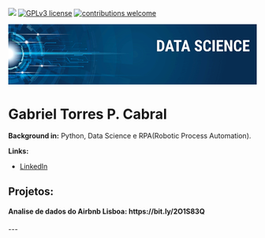 [![](https://img.shields.io/badge/python-3.7+-blue.svg)](https://www.python.org/downloads/release/python-365/) [![GPLv3 license](https://img.shields.io/badge/License-GPLv3-blue.svg)](http://perso.crans.org/besson/LICENSE.html) [![contributions welcome](https://img.shields.io/badge/contributions-welcome-brightgreen.svg?style=flat)](https://github.com/carlosfab/data_science/issues)

<p align="center">
  <img src="banner.png" >
</p>

# Gabriel Torres P. Cabral
<sub></sub>


**Background in:** Python, Data Science e RPA(Robotic Process Automation).

**Links:**
* [LinkedIn](https://www.linkedin.com/in/torresgt)


## Projetos:

<h4>Analise de dados do Airbnb Lisboa: https://bit.ly/2O1S83Q</h4>
---




